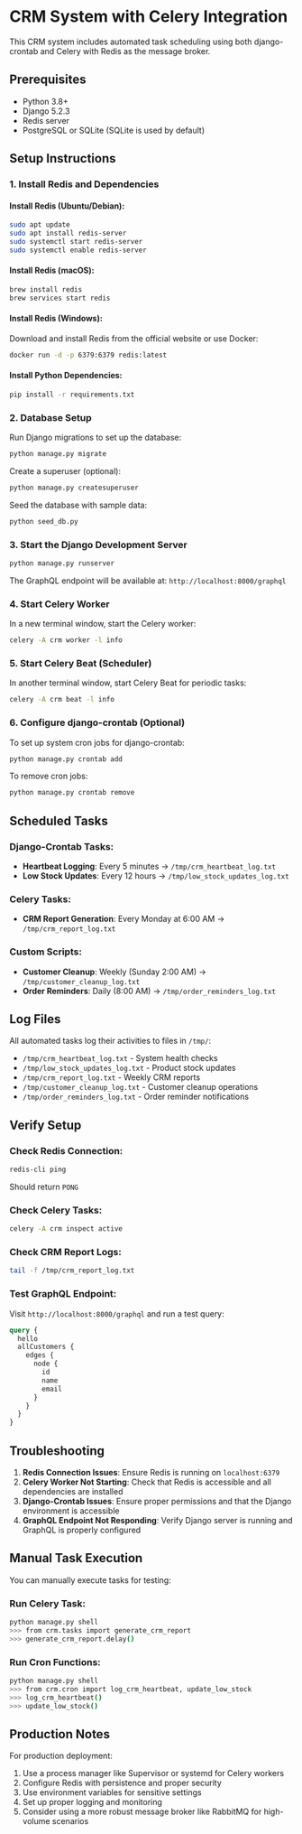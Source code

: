 # CRM System with Celery Integration

This CRM system includes automated task scheduling using both django-crontab and Celery with Redis as the message broker.

## Prerequisites

- Python 3.8+
- Django 5.2.3
- Redis server
- PostgreSQL or SQLite (SQLite is used by default)

## Setup Instructions

### 1. Install Redis and Dependencies

#### Install Redis (Ubuntu/Debian):
```bash
sudo apt update
sudo apt install redis-server
sudo systemctl start redis-server
sudo systemctl enable redis-server
```

#### Install Redis (macOS):
```bash
brew install redis
brew services start redis
```

#### Install Redis (Windows):
Download and install Redis from the official website or use Docker:
```bash
docker run -d -p 6379:6379 redis:latest
```

#### Install Python Dependencies:
```bash
pip install -r requirements.txt
```

### 2. Database Setup

Run Django migrations to set up the database:
```bash
python manage.py migrate
```

Create a superuser (optional):
```bash
python manage.py createsuperuser
```

Seed the database with sample data:
```bash
python seed_db.py
```

### 3. Start the Django Development Server

```bash
python manage.py runserver
```

The GraphQL endpoint will be available at: `http://localhost:8000/graphql`

### 4. Start Celery Worker

In a new terminal window, start the Celery worker:
```bash
celery -A crm worker -l info
```

### 5. Start Celery Beat (Scheduler)

In another terminal window, start Celery Beat for periodic tasks:
```bash
celery -A crm beat -l info
```

### 6. Configure django-crontab (Optional)

To set up system cron jobs for django-crontab:
```bash
python manage.py crontab add
```

To remove cron jobs:
```bash
python manage.py crontab remove
```

## Scheduled Tasks

### Django-Crontab Tasks:
- **Heartbeat Logging**: Every 5 minutes → `/tmp/crm_heartbeat_log.txt`
- **Low Stock Updates**: Every 12 hours → `/tmp/low_stock_updates_log.txt`

### Celery Tasks:
- **CRM Report Generation**: Every Monday at 6:00 AM → `/tmp/crm_report_log.txt`

### Custom Scripts:
- **Customer Cleanup**: Weekly (Sunday 2:00 AM) → `/tmp/customer_cleanup_log.txt`
- **Order Reminders**: Daily (8:00 AM) → `/tmp/order_reminders_log.txt`

## Log Files

All automated tasks log their activities to files in `/tmp/`:

- `/tmp/crm_heartbeat_log.txt` - System health checks
- `/tmp/low_stock_updates_log.txt` - Product stock updates
- `/tmp/crm_report_log.txt` - Weekly CRM reports
- `/tmp/customer_cleanup_log.txt` - Customer cleanup operations
- `/tmp/order_reminders_log.txt` - Order reminder notifications

## Verify Setup

### Check Redis Connection:
```bash
redis-cli ping
```
Should return `PONG`

### Check Celery Tasks:
```bash
celery -A crm inspect active
```

### Check CRM Report Logs:
```bash
tail -f /tmp/crm_report_log.txt
```

### Test GraphQL Endpoint:
Visit `http://localhost:8000/graphql` and run a test query:
```graphql
query {
  hello
  allCustomers {
    edges {
      node {
        id
        name
        email
      }
    }
  }
}
```

## Troubleshooting

1. **Redis Connection Issues**: Ensure Redis is running on `localhost:6379`
2. **Celery Worker Not Starting**: Check that Redis is accessible and all dependencies are installed
3. **Django-Crontab Issues**: Ensure proper permissions and that the Django environment is accessible
4. **GraphQL Endpoint Not Responding**: Verify Django server is running and GraphQL is properly configured

## Manual Task Execution

You can manually execute tasks for testing:

### Run Celery Task:
```bash
python manage.py shell
>>> from crm.tasks import generate_crm_report
>>> generate_crm_report.delay()
```

### Run Cron Functions:
```bash
python manage.py shell
>>> from crm.cron import log_crm_heartbeat, update_low_stock
>>> log_crm_heartbeat()
>>> update_low_stock()
```

## Production Notes

For production deployment:
1. Use a process manager like Supervisor or systemd for Celery workers
2. Configure Redis with persistence and proper security
3. Use environment variables for sensitive settings
4. Set up proper logging and monitoring
5. Consider using a more robust message broker like RabbitMQ for high-volume scenarios

